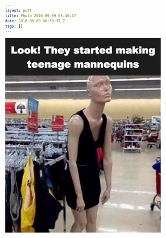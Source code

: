 ```yaml
---
layout: post
title: Photo 2016-09-09 08:30:37
date: 2016-09-09 08:30:37 Z
tags: []
---
```

![](/media/2016/09/150159273154.jpg)
